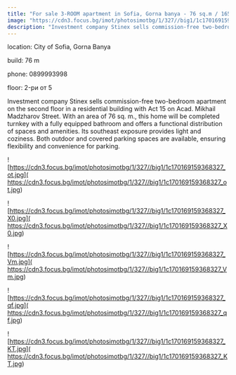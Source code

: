 ```yaml
---
title: "For sale 3-ROOM apartment in Sofia, Gorna banya - 76 sq.m / 165000 EUR :: imot.bg Ad"
image: "https://cdn3.focus.bg/imot/photosimotbg/1/327//big1/1c170169159368327_fW.jpg"
description: "Investment company Stinex sells commission-free two-bedroom apartment on the second floor in a residential building with Act 15 on Acad. Mikhail Madzharov Street. With an area of 76 sq. m., this home will be completed turnkey with a fully equipped bathroom and offers a functional distribution of spaces and amenities. Its southeast exposure provides light and coziness. Both outdoor and covered parking spaces are available, ensuring flexibility and convenience for parking."
---
```


location: City of Sofia, Gorna Banya

build: 76 m

phone: 0899993998

floor: 2-ри от 5

Investment company Stinex sells commission-free two-bedroom apartment on the second floor in a residential building with Act 15 on Acad. Mikhail Madzharov Street. With an area of 76 sq. m., this home will be completed turnkey with a fully equipped bathroom and offers a functional distribution of spaces and amenities. Its southeast exposure provides light and coziness. Both outdoor and covered parking spaces are available, ensuring flexibility and convenience for parking.


![https://cdn3.focus.bg/imot/photosimotbg/1/327//big1/1c170169159368327_ot.jpg]( https://cdn3.focus.bg/imot/photosimotbg/1/327//big1/1c170169159368327_ot.jpg)


![https://cdn3.focus.bg/imot/photosimotbg/1/327//big1/1c170169159368327_X0.jpg]( https://cdn3.focus.bg/imot/photosimotbg/1/327//big1/1c170169159368327_X0.jpg)


![https://cdn3.focus.bg/imot/photosimotbg/1/327//big1/1c170169159368327_Vm.jpg]( https://cdn3.focus.bg/imot/photosimotbg/1/327//big1/1c170169159368327_Vm.jpg)


![https://cdn3.focus.bg/imot/photosimotbg/1/327//big1/1c170169159368327_qf.jpg]( https://cdn3.focus.bg/imot/photosimotbg/1/327//big1/1c170169159368327_qf.jpg)


![https://cdn3.focus.bg/imot/photosimotbg/1/327//big1/1c170169159368327_KT.jpg]( https://cdn3.focus.bg/imot/photosimotbg/1/327//big1/1c170169159368327_KT.jpg)


